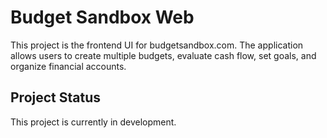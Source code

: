 # Budget Sandbox Web

This project is the frontend UI for budgetsandbox.com. The application allows users to create multiple budgets, evaluate cash flow, set goals, and organize financial accounts.

## Project Status

This project is currently in development.